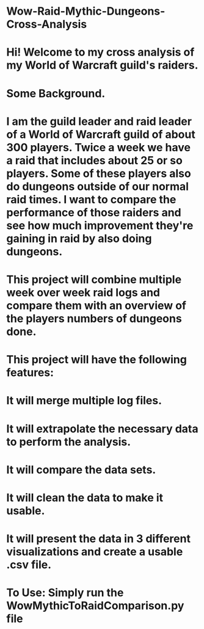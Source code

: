 # Wow-Raid-Mythic-Dungeons-Cross-Analysis
#    Hi! Welcome to my cross analysis of my World of Warcraft guild's raiders.
#
#    Some Background.
#        I am the guild leader and raid leader of a World of Warcraft guild of about 300 players.  Twice a week we have a raid that includes about 25 or so players. Some of these players also do dungeons outside of our normal raid times. I want to compare the performance of those raiders and see how much improvement they're gaining in raid by also doing dungeons.

# This project will combine multiple week over week raid logs and compare them with an overview of the players numbers of dungeons done.

# This project will have the following features: 
# It will merge multiple log files.
# It will extrapolate the necessary data to perform the analysis.
# It will compare the data sets.
# It will clean the data to make it usable.
# It will present the data in 3 different visualizations and create a usable .csv file. 


# To Use: Simply run the WowMythicToRaidComparison.py file